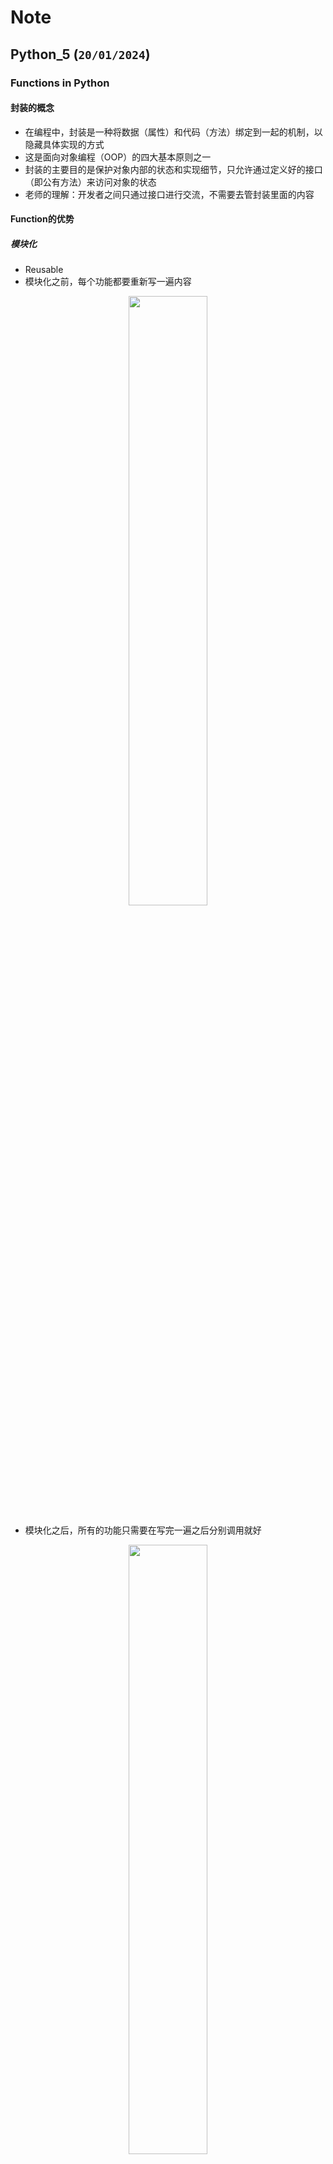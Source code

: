 # Note

## Python_5 (`20/01/2024`)

### Functions in Python
#### 封装的概念
- 在编程中，封装是一种将数据（属性）和代码（方法）绑定到一起的机制，以隐藏具体实现的方式
- 这是面向对象编程（OOP）的四大基本原则之一
- 封装的主要目的是保护对象内部的状态和实现细节，只允许通过定义好的接口（即公有方法）来访问对象的状态
- 老师的理解：开发者之间只通过接口进行交流，不需要去管封装里面的内容

#### Function的优势
##### 模块化
- Reusable
- 模块化之前，每个功能都要重新写一遍内容

<p align='center'><img src='../images/模块化1.png' width='50%' height='50%' /></p>


- 模块化之后，所有的功能只需要在写完一遍之后分别调用就好

<p align='center'><img src='../images/模块化2.png' width='50%' height='50%' /></p>


#### Function Calls and Definition

<p align='center'><img src='../images/Function Calls and Definition.png' width='50%' height='50%' /></p>

#### Positional Arguments
- 即Arguments是按顺序出现的

<p align='center'><img src='../images/Positional Arguments.png' width='50%' height='50%' /></p>

- input parameters: signature of the function(参数即签名)
- polymorphism(多态：只要符合位置要求，任何类型的参数均可填入)
- 但注意不能超过或少于参数数量范围

<p align='center'><img src='../images/Positional Arguments1.png' width='50%' height='50%' /></p>

#### Keyword Arguments
- 正常情况下，每个keyword对应的参数会按顺序输出

<p align='center'><img src='../images/Keyword Arguments1.png' width='50%' height='50%' /></p>

- 修改keyword关键词会导致报错

<p align='center'><img src='../images/Keyword Arguments2.png' width='50%' height='50%' /></p>

- 省去一两个keyword不会影响输出，系统会按照Positional Arguments的顺序继续执行

<p align='center'><img src='../images/Keyword Arguments3.png' width='50%' height='50%' /></p>

- 注意：当所有arguments中只有一个keyword时，只能出现在最右边，不然会报错

<p align='center'><img src='../images/Keyword Arguments4.png' width='50%' height='50%' /></p>


#### Default Parameters
- 当定义了默认值时，少输或者不输入内容时系统会自动用默认值补齐

<p align='center'><img src='../images/Default Parameters.png' width='50%' height='50%' /></p>

#### Argument Tuple Packing
- 当不确定parameter的个数时，可以采用packing

<p align='center'><img src='../images/Argument Tuple Packing.png' width='50%' height='50%' /></p>

#### Argument Dictionary Packing
- 多个value变成一个Dic

<p align='center'><img src='../images/Argument Dictionary Packing.png' width='50%' height='50%' /></p>

#### Putting It All Together
- 当所有类型的数据放在一起packing时，keyword类型也要放在最右边packing

<p align='center'><img src='../images/Putting It All Together.png' width='50%' height='50%' /></p>

#### Docstrings
- 一些关于定义的字符串的例子

<p align='center'><img src='../images/Docstrings.png' width='80%' height='80%' /></p>
